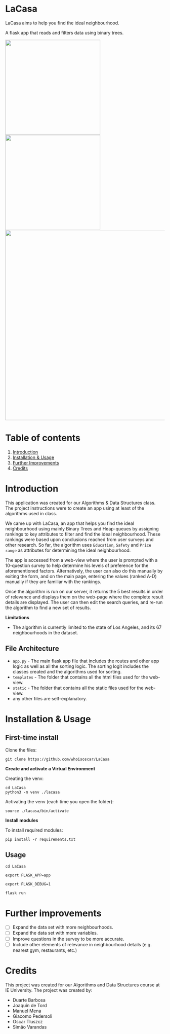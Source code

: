 # LaCasa
LaCasa aims to help you find the ideal neighbourhood.

A flask app that reads and filters data using binary trees.

<img src="https://i.imgur.com/QXSFwq8.png" width="300">
<img src="https://i.imgur.com/OKcgPnI.png" width="300">
<img src="https://i.imgur.com/xEd1SIi.png" width="600">

# Table of contents
1. [Introduction](#introduction)
2. [Installation & Usage](#Installation-&-Usage)
3. [Further Improvements](#Further-Improvements)
4. [Credits](#credits)

# Introduction
This application was created for our Algorithms & Data Structures class. The project instructions were to create an app using at least of the algorithms used in class.

We came up with LaCasa, an app that helps you find the ideal neighbourhood using mainly Binary Trees and Heap-queues by assigning rankings to key attributes to filter and find the ideal neighbourhood. These rankings were based upon conclusions reached from user surveys and other research. So far, the algorithm uses `Education`, `Safety` and `Price range` as attributes for determining the ideal neighbourhood.

The app is accessed from a web-view where the user is prompted with a 10-question survey to help determine his levels of preference for the aforementioned factors. Alternatively, the user can also do this manually by exiting the form, and on the main page, entering the values (ranked A-D) manually if they are familiar with the rankings.

Once the algorithm is run on our server, it returns the 5 best results in order of relevance and displays them on the web-page where the complete result details are displayed. The user can then edit the search queries, and re-run the algorithm to find a new set of results.

**Limitations**

- The algorithm is currently limited to the state of Los Angeles, and its 67 neighbourhoods in the dataset.

## File Architecture
- `app.py` - The main flask app file that includes the routes and other app logic as well as all the sorting logic. The sorting logit includes the classes created and the algorithms used for sorting.
- `templates` - The folder that contains all the html files used for the web-view.
- `static` - The folder that contains all the static files used for the web-view.
- any other files are self-explanatory.

# Installation & Usage

## First-time install

Clone the files:
`````
git clone https://github.com/whoisoscar/LaCasa
`````

**Create and activate a Virtual Environment**

Creating the venv:
`````
cd LaCasa
python3 -m venv ./lacasa
`````
Activating the venv (each time you open the folder):
````
source ./lacasa/bin/activate
````
**Install modules**

To install required modules:
`````
pip install -r requirements.txt
`````
## Usage
`````
cd LaCasa
`````
`````
export FLASK_APP=app
`````
`````
export FLASK_DEBUG=1
`````
`````
flask run
`````

# Further improvements
- [ ] Expand the data set with more neighbourhoods.
- [ ] Expand the data set with more variables.
- [ ] Improve questions in the survey to be more accurate.
- [ ] Include other elements of relevance in neighbourhood details (e.g. nearest gym, restaurants, etc.)

# Credits
This project was created for our Algorithms and Data Structures course at IE University. The project was created by:
- Duarte Barbosa
- Joaquín de Tord
- Manuel Mena
- Giacomo Pedersoli
- Oscar Tluszcz
- Simão Varandas
